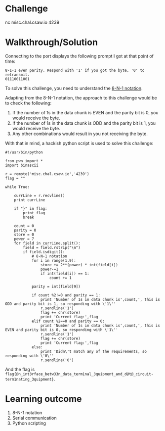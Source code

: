 # Challenge 

nc misc.chal.csaw.io 4239

# Walkthrough/Solution

Connecting to the port displays the following prompt I got at that point of time:

```
8-1-1 even parity. Respond with '1' if you got the byte, '0' to retransmit.
01110011001
```
To solve this challenge, you need to understand the [8-N-1 notation](https://en.wikipedia.org/wiki/8-N-1). 

Adapting from the 8-N-1 notation, the approach to this challenge would be to check the following:
1. If the number of 1s in the data chunk is EVEN and the parity bit is 0, you would receive the byte.
2. If the number of 1s in the data chunk is ODD and the parity bit is 1, you would receive the byte.
3. Any other combinations would result in you not receiving the byte.

With that in mind, a hackish python script is used to solve this challenge:
```
#!/usr/bin/python

from pwn import *
import binascii

r = remote('misc.chal.csaw.io','4239')
flag = ""

while True:

    currLine = r.recvline()
    print currLine
    
    if "}" in flag:
        print flag
        break
   
    count = 0
    parity = 0
    store = 0
    power = 7
    for field in currLine.split():
        field = field.rstrip("\n")
        if field.isdigit():   
            # 8-N-1 notation
            for i in range(1,9):
                store += 2**(power) * int(field[i])      
                power-=1
                if int(field[i]) == 1:
                    count += 1

            parity = int(field[9])
 
            if count %2!=0 and parity == 1:
                print 'Number of 1s in data chunk is',count,', this is ODD and parity bit is 1, so responding with \'1\''
                r.sendline('1') 
                flag += chr(store)
                print 'Current flag:',flag
            elif count %2==0 and parity == 0:
                print 'Number of 1s in data chunk is',count,', this is EVEN and parity bit is 0, so responding with \'1\''
                r.sendline('1')
                flag += chr(store)
                print 'Current flag:',flag
            else:
                print 'Didn\'t match any of the requirements, so responding with \'0\''
                r.sendline('0')
```
And the flag is `flag{@n_int3rface_betw33n_data_term1nal_3quipment_and_d@t@_circuit-term1nating_3quipment}`.

# Learning outcome
1. 8-N-1 notation
2. Serial communication
3. Python scripting
